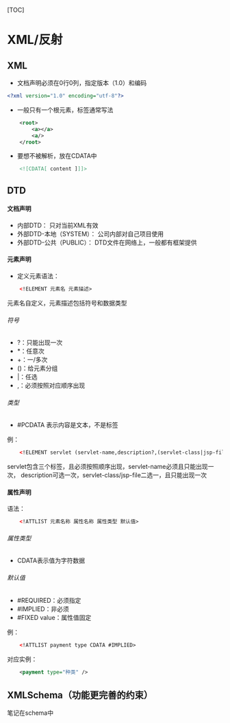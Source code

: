 [TOC]
# XML/反射

## XML
* 文档声明必须在0行0列，指定版本（1.0）和编码
```xml
<?xml version="1.0" encoding="utf-8"?>
```
* 一般只有一个根元素，标签通常写法
```xml
    <root>
        <a></a>
        <a/>
    </root>
```
* 要想不被解析，放在CDATA中
```xml
    <![CDATA[ content ]]]>
```

## DTD
#### 文档声明
* 内部DTD：
    只对当前XML有效
* 外部DTD-本地（SYSTEM）：
    公司内部对自己项目使用
* 外部DTD-公共（PUBLIC）：
    DTD文件在网络上，一般都有框架提供
    
#### 元素声明
* 定义元素语法：
```xml
    <!ELEMENT 元素名 元素描述>
```
元素名自定义，元素描述包括符号和数据类型
###### 符号
* ?：只能出现一次
* *：任意次
* +：一/多次
* ()：给元素分组
* |：任选
* ,：必须按照对应顺序出现
###### 类型
* #PCDATA 表示内容是文本，不是标签

例：
```xml
    <!ELEMENT servlet (servlet-name,description?,(servlet-class|jsp-file)))
```
servlet包含三个标签，且必须按照顺序出现，servlet-name必须且只能出现一次，
description可选一次，servlet-class/jsp-file二选一，且只能出现一次

#### 属性声明
语法：
```xml
    <!ATTLIST 元素名称 属性名称 属性类型 默认值>
```
###### 属性类型
* CDATA表示值为字符数据

###### 默认值
* #REQUIRED：必须指定
* #IMPLIED：非必须
* #FIXED value：属性值固定

例：
```xml
    <!ATTLIST payment type CDATA #IMPLIED>
```
对应实例：
```xml
    <payment type="种类" />
```

## XMLSchema（功能更完善的约束）
笔记在schema中





